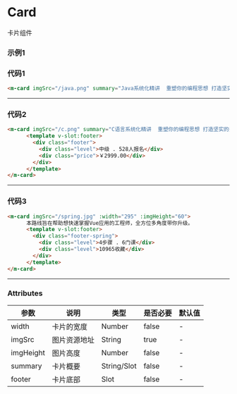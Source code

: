 # Card
卡片组件

### 示例1

<m-card imgSrc="/java.png" summary="Java系统化精讲  重塑你的编程思想 打造坚实的开发基础" />

### 代码1
```html
<m-card imgSrc="/java.png" summary="Java系统化精讲  重塑你的编程思想 打造坚实的开发基础" />
```

---


### 代码2
```html
<m-card imgSrc="/c.png" summary="C语言系统化精讲  重塑你的编程思想 打造坚实的开发基础">
      <template v-slot:footer>
        <div class="footer">
          <div class="level">中级 . 528人报名</div>
          <div class="price">￥2999.00</div>
        </div>
      </template>
</m-card>
```
---

### 代码3
```html
<m-card imgSrc="/spring.jpg" :width="295" :imgHeight="60">
      本路线旨在帮助想快速掌握Vue应用的工程师，全方位多角度带你升级。
      <template v-slot:footer>
        <div class="footer-spring">
          <div class="level">4步骤 . 6门课</div>
          <div class="level">10965收藏</div>
        </div>
      </template>
</m-card>
```
---

### Attributes
| 参数 | 说明 | 类型 | 是否必要 | 默认值 | 
| --- | ---  | ---  | ---     | ---    |
| width | 卡片的宽度 | Number | false | - |
| imgSrc | 图片资源地址 | String | true | - |
| imgHeight | 图片高度 | Number | false | - |
| summary | 卡片概要 | String/Slot | false | - |
| footer | 卡片底部 | Slot | false | - |
 
